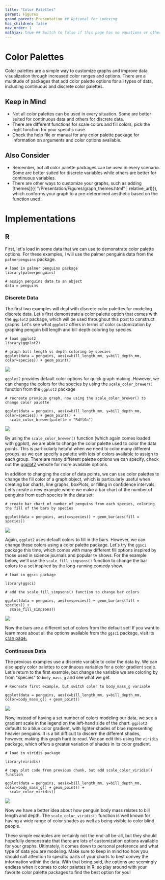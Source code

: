 ```yaml
---
title: "Color Palettes"
parent: Figures
grand_parent: Presentation ## Optional for indexing
has_children: false
nav_order: 1
mathjax: true ## Switch to false if this page has no equations or other math rendering.
---
```


# Color Palettes

Color palettes are a simple way to customize graphs and improve data visualization through increased color ranges and options. There are a multitude of packages that add color palette options for all types of data, including continuous and discrete color palettes.

## Keep in Mind

-   Not all color palettes can be used in every situation. Some are better suited for continuous data and others for discrete data.
-   There are different functions for scale colors and fill colors, pick the right function for your specific case.
-   Check the help file or manual for any color palette package for information on arguments and color options available.

## Also Consider

-   Remember, not all color palette packages can be used in every scenario. Some are better suited for discrete variables while others are better for continuous variables.
-   There are other ways to customize your graphs, such as adding [themes]({{ "/Presentation/Figures/graph_themes.html" \| relative_url}}), which conforms your graph to a pre-determined aesthetic based on the function used.

# Implementations

## R

First, let's load in some data that we can use to demonstrate color palette options. For these examples, I will use the palmer penguins data from the `palmerpenguins` package.

    # load in palmer penguins package
    library(palmerpenguins)

    # assign penguins data to an object
    data = penguins

### Discrete Data

The first two examples will deal with discrete color palettes for modeling discrete data. Let's first demonstrate a color palette option that comes with the `ggplot2` package, which will be used throughout this post to construct graphs. Let's see what `ggplot2` offers in terms of color customization by graphing penguin bill length and bill depth coloring by species.

    # load ggplot2
    library(ggplot2)

    # graph bill length vs depth coloring by species
    ggplot(data = penguins, aes(x=bill_length_mm, y=bill_depth_mm, color=species)) + geom_point()

![](color_palettes_files/figure-markdown_strict/unnamed-chunk-2-1.png)

`ggplot2` provides default color options for quick graph making. However, we can change the colors for the species by using the `scale_color_brewer()` function from the `ggplot2` package

    # recreate previous graph, now using the scale_color_brewer() to change color palette

    ggplot(data = penguins, aes(x=bill_length_mm, y=bill_depth_mm, color=species)) + geom_point() +
      scale_color_brewer(palette = "RdYlGn")

![](color_palettes_files/figure-markdown_strict/unnamed-chunk-3-1.png)

By using the `scale_color_brewer()` function (which again comes loaded with ggplot), we are able to change the color palette used to color the data points. This is particularly helpful when we need to color many different groups, as we can specify a palette with lots of colors available to assign to each group. There are many different palette options we can specify, check out the [ggplot2](https://ggplot2.tidyverse.org/reference/scale_brewer.html#ref-usage) website for more available options.

In addition to changing the color of data points, we can use color palettes to change the fill color of a graph object, which is particularly useful when creating bar charts, line graphs, boxPlots, or filling in confidence intervals. Let's create a new example where we make a bar chart of the number of penguins from each species in the data set:

    # create bar chart of number of penguins from each species, coloring the fill of the bars by species

    ggplot(data = penguins, aes(x=species)) + geom_bar(aes(fill = species)) 

![](color_palettes_files/figure-markdown_strict/unnamed-chunk-4-1.png)

Again, `ggplot2` uses default colors to fill in the bars. However, we can change these colors using a color palette package. Let's try the `ggsci` package this time, which comes with many different fill options inspired by those used in science journals and popular tv shows. For the example below, we'll use the `scale_fill_simpsons()` function to change the bar colors to a set inspired by the long-running comedy show.

    # load in ggsci package

    library(ggsci)

    # add the scale_fill_simpsons() function to change bar colors

    ggplot(data = penguins, aes(x=species)) + geom_bar(aes(fill = species)) + 
      scale_fill_simpsons()

![](color_palettes_files/figure-markdown_strict/unnamed-chunk-5-1.png)

Now the bars are a different set of colors from the default set! If you want to learn more about all the options available from the `ggsci` package, visit its [cran page.](https://cran.r-project.org/web/packages/ggsci/vignettes/ggsci.html)

### Continuous Data

The previous examples use a discrete variable to color the data by. We can also apply color palettes to continuous variables for a color gradient scale. Let's return to the first example, but change the variable we are coloring by from "species" to `body_mass_g` and see what we get.

    # Recreate first example, but switch color to body_mass_g variable

    ggplot(data = penguins, aes(x=bill_length_mm, y=bill_depth_mm, color=body_mass_g)) + geom_point()

![](color_palettes_files/figure-markdown_strict/unnamed-chunk-6-1.png)

Now, instead of having a set number of colors modeling our data, we see a gradient scale in the legend on the left-hand side of the chart. `ggplot2` defaults to a blue color gradient, with lighter shades of blue representing heavier penguins. It is a bit difficult to discern the different shades, however, making this graph hard to read. We can edit this using the `viridis` package, which offers a greater variation of shades in its color gradient.

    # load in viridis package

    library(viridis)

    # copy plot code from previous chunk, but add scale_color_viridis() function

    ggplot(data = penguins, aes(x=bill_length_mm, y=bill_depth_mm, color=body_mass_g)) + geom_point() + 
      scale_color_viridis() 

![](color_palettes_files/figure-markdown_strict/unnamed-chunk-7-1.png)

Now we have a better idea about how penguin body mass relates to bill length and depth. The `scale_color_viridis()` function is well known for having a wide range of color shades as well as being visible to color blind people.

These simple examples are certainly not the end-all be-all, but they should hopefully demonstrate that there are lots of customization options available for your graphs. Ultimately, it comes down to personal preference and what type of data you are modeling. Make sure to keep in mind too how you should call attention to specific parts of your charts to best convey the information within the data. With that being said, the options are seemingly endless when it comes to color palettes in R, so play around with your favorite color palette packages to find the best option for you!
